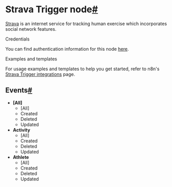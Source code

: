 [](https://github.com/n8n-io/n8n-docs/edit/main/docs/integrations/builtin/trigger-nodes/n8n-nodes-base.stravatrigger.md "Edit this page")

# Strava Trigger node[#](#strava-trigger-node "Permanent link")

[Strava](https://www.strava.com/) is an internet service for tracking human exercise which incorporates social network features.

Credentials

You can find authentication information for this node [here](../../credentials/strava/).

Examples and templates

For usage examples and templates to help you get started, refer to n8n's [Strava Trigger integrations](https://n8n.io/integrations/strava-trigger/) page.

## Events[#](#events "Permanent link")

*   **\[All\]**
    *   \[All\]
    *   Created
    *   Deleted
    *   Updated
*   **Activity**
    *   \[All\]
    *   Created
    *   Deleted
    *   Updated
*   **Athlete**
    *   \[All\]
    *   Created
    *   Deleted
    *   Updated
